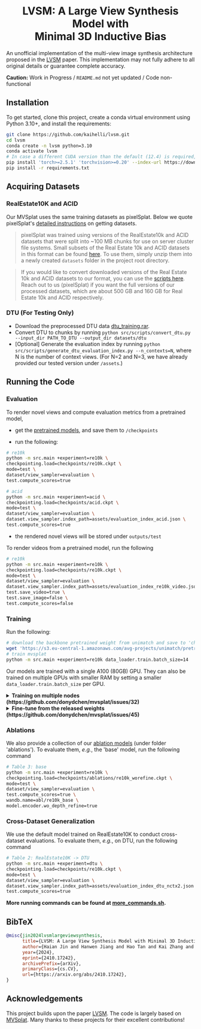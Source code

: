 <h1 align="center">LVSM: A Large View Synthesis Model with<br>Minimal 3D Inductive Bias</h1>

An unofficial implementation of the multi-view image synthesis architecture proposed in the [LVSM](https://haian-jin.github.io/projects/LVSM/) paper. This implementation may not fully adhere to all original details or guarantee complete accuracy.

**Caution:** Work in Progress / `README.md` not yet updated / Code non-functional

## Installation

To get started, clone this project, create a conda virtual environment using Python 3.10+, and install the requirements:

```bash
git clone https://github.com/kaihelli/lvsm.git
cd lvsm
conda create -n lvsm python=3.10
conda activate lvsm
# In case a different CUDA version than the default (12.4) is required, execute the following line with the correct version specified.
pip install 'torch>=2.5.1' 'torchvision>=0.20' --index-url https://download.pytorch.org/whl/cu121
pip install -r requirements.txt
```

## Acquiring Datasets

### RealEstate10K and ACID

Our MVSplat uses the same training datasets as pixelSplat. Below we quote pixelSplat's [detailed instructions](https://github.com/dcharatan/pixelsplat?tab=readme-ov-file#acquiring-datasets) on getting datasets.

> pixelSplat was trained using versions of the RealEstate10k and ACID datasets that were split into ~100 MB chunks for use on server cluster file systems. Small subsets of the Real Estate 10k and ACID datasets in this format can be found [here](https://drive.google.com/drive/folders/1joiezNCyQK2BvWMnfwHJpm2V77c7iYGe?usp=sharing). To use them, simply unzip them into a newly created `datasets` folder in the project root directory.

> If you would like to convert downloaded versions of the Real Estate 10k and ACID datasets to our format, you can use the [scripts here](https://github.com/dcharatan/real_estate_10k_tools). Reach out to us (pixelSplat) if you want the full versions of our processed datasets, which are about 500 GB and 160 GB for Real Estate 10k and ACID respectively.

### DTU (For Testing Only)

* Download the preprocessed DTU data [dtu_training.rar](https://drive.google.com/file/d/1eDjh-_bxKKnEuz5h-HXS7EDJn59clx6V/view).
* Convert DTU to chunks by running `python src/scripts/convert_dtu.py --input_dir PATH_TO_DTU --output_dir datasets/dtu`
* [Optional] Generate the evaluation index by running `python src/scripts/generate_dtu_evaluation_index.py --n_contexts=N`, where N is the number of context views. (For N=2 and N=3, we have already provided our tested version under `/assets`.)

## Running the Code

### Evaluation

To render novel views and compute evaluation metrics from a pretrained model,

* get the [pretrained models](https://drive.google.com/drive/folders/14_E_5R6ojOWnLSrSVLVEMHnTiKsfddjU), and save them to `/checkpoints`

* run the following:

```bash
# re10k
python -m src.main +experiment=re10k \
checkpointing.load=checkpoints/re10k.ckpt \
mode=test \
dataset/view_sampler=evaluation \
test.compute_scores=true

# acid
python -m src.main +experiment=acid \
checkpointing.load=checkpoints/acid.ckpt \
mode=test \
dataset/view_sampler=evaluation \
dataset.view_sampler.index_path=assets/evaluation_index_acid.json \
test.compute_scores=true
```

* the rendered novel views will be stored under `outputs/test`

To render videos from a pretrained model, run the following

```bash
# re10k
python -m src.main +experiment=re10k \
checkpointing.load=checkpoints/re10k.ckpt \
mode=test \
dataset/view_sampler=evaluation \
dataset.view_sampler.index_path=assets/evaluation_index_re10k_video.json \
test.save_video=true \
test.save_image=false \
test.compute_scores=false
```

### Training

Run the following:

```bash
# download the backbone pretrained weight from unimatch and save to 'checkpoints/'
wget 'https://s3.eu-central-1.amazonaws.com/avg-projects/unimatch/pretrained/gmdepth-scale1-resumeflowthings-scannet-5d9d7964.pth' -P checkpoints
# train mvsplat
python -m src.main +experiment=re10k data_loader.train.batch_size=14
```

Our models are trained with a single A100 (80GB) GPU. They can also be trained on multiple GPUs with smaller RAM by setting a smaller `data_loader.train.batch_size` per GPU.

<details>
  <summary><b>Training on multiple nodes (https://github.com/donydchen/mvsplat/issues/32)</b></summary>
Since this project is built on top of pytorch_lightning, it can be trained on multiple nodes hosted on the SLURM cluster. For example, to train on 2 nodes (with 2 GPUs on each node), add the following lines to the SLURM job script

```bash
#SBATCH --nodes=2           # should match with trainer.num_nodes
#SBATCH --gres=gpu:2        # gpu per node
#SBATCH --ntasks-per-node=2

# optional, for debugging
export NCCL_DEBUG=INFO
export HYDRA_FULL_ERROR=1
# optional, set network interface, obtained from ifconfig
export NCCL_SOCKET_IFNAME=[YOUR NETWORK INTERFACE]
# optional, set IB GID index
export NCCL_IB_GID_INDEX=3

# run the command with 'srun'
srun python -m src.main +experiment=re10k \
data_loader.train.batch_size=4 \
trainer.num_nodes=2
```

References:
* [Pytorch Lightning: RUN ON AN ON-PREM CLUSTER (ADVANCED)](https://lightning.ai/docs/pytorch/stable/clouds/cluster_advanced.html)
* [NCCL: How to set NCCL_SOCKET_IFNAME](https://github.com/NVIDIA/nccl/issues/286)
* [NCCL: NCCL WARN NET/IB](https://github.com/NVIDIA/nccl/issues/426)

</details>

<details>
  <summary><b>Fine-tune from the released weights (https://github.com/donydchen/mvsplat/issues/45)</b></summary>
To fine-tune from the released weights <i>without</i> loading the optimizer states, run the following:

```bash
python -m src.main +experiment=re10k data_loader.train.batch_size=14 \
checkpointing.load=checkpoints/re10k.ckpt \
checkpointing.resume=false
```

</details>

### Ablations

We also provide a collection of our [ablation models](https://drive.google.com/drive/folders/14_E_5R6ojOWnLSrSVLVEMHnTiKsfddjU) (under folder 'ablations'). To evaluate them, *e.g.*, the 'base' model, run the following command

```bash
# Table 3: base
python -m src.main +experiment=re10k \
checkpointing.load=checkpoints/ablations/re10k_worefine.ckpt \
mode=test \
dataset/view_sampler=evaluation \
test.compute_scores=true \
wandb.name=abl/re10k_base \
model.encoder.wo_depth_refine=true 
```

### Cross-Dataset Generalization

We use the default model trained on RealEstate10K to conduct cross-dataset evaluations. To evaluate them, *e.g.*, on DTU, run the following command

```bash
# Table 2: RealEstate10K -> DTU
python -m src.main +experiment=dtu \
checkpointing.load=checkpoints/re10k.ckpt \
mode=test \
dataset/view_sampler=evaluation \
dataset.view_sampler.index_path=assets/evaluation_index_dtu_nctx2.json \
test.compute_scores=true
```

**More running commands can be found at [more_commands.sh](more_commands.sh).**

## BibTeX

```bibtex
@misc{jin2024lvsmlargeviewsynthesis,
      title={LVSM: A Large View Synthesis Model with Minimal 3D Inductive Bias}, 
      author={Haian Jin and Hanwen Jiang and Hao Tan and Kai Zhang and Sai Bi and Tianyuan Zhang and Fujun Luan and Noah Snavely and Zexiang Xu},
      year={2024},
      eprint={2410.17242},
      archivePrefix={arXiv},
      primaryClass={cs.CV},
      url={https://arxiv.org/abs/2410.17242}, 
}
```

## Acknowledgements

This project builds upon the paper [LVSM](https://haian-jin.github.io/projects/LVSM/). The code is largely based on [MVSplat](https://github.com/donydchen/mvsplat). Many thanks to these projects for their excellent contributions!
